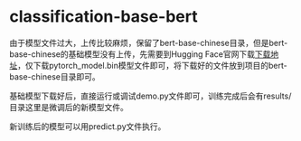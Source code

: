 # classification-base-bert

由于模型文件过大，上传比较麻烦，保留了bert-base-chinese目录，但是bert-base-chinese的基础模型没有上传，先需要到Hugging Face官网下载[下载地址](https://huggingface.co/google-bert/bert-base-chinese/tree/main)，仅下载pytorch_model.bin模型文件即可，将下载好的文件放到项目的bert-base-chinese目录即可。

基础模型下载好后，直接运行或调试demo.py文件即可，训练完成后会有results/目录这里是微调后的新模型文件。

新训练后的模型可以用predict.py文件执行。
